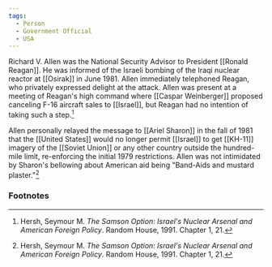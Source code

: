 ```yaml
---
tags:
  - Person
  - Government Official
  - USA
---
```

Richard V. Allen was the National Security Advisor to President [[Ronald Reagan]]. He was informed of the Israeli bombing of the Iraqi nuclear reactor at [[Osirak]] in June 1981. Allen immediately telephoned Reagan, who privately expressed delight at the attack. Allen was present at a meeting of Reagan's high command where [[Caspar Weinberger]] proposed canceling F-16 aircraft sales to [[Israel]], but Reagan had no intention of taking such a step.[^1]

Allen personally relayed the message to [[Ariel Sharon]] in the fall of 1981 that the [[United States]] would no longer permit [[Israel]] to get [[KH-11]] imagery of the [[Soviet Union]] or any other country outside the hundred-mile limit, re-enforcing the initial 1979 restrictions. Allen was not intimidated by Sharon's bellowing about American aid being "Band-Aids and mustard plaster."[^1]

### Footnotes

[^1]: Hersh, Seymour M. *The Samson Option: Israel's Nuclear Arsenal and American Foreign Policy*. Random House, 1991. Chapter 1, 21.